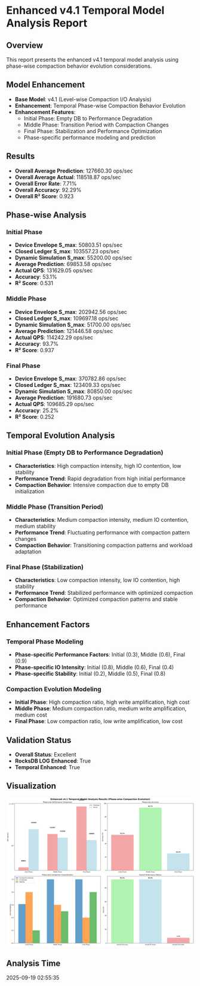 # Enhanced v4.1 Temporal Model Analysis Report

## Overview
This report presents the enhanced v4.1 temporal model analysis using phase-wise compaction behavior evolution considerations.

## Model Enhancement
- **Base Model**: v4.1 (Level-wise Compaction I/O Analysis)
- **Enhancement**: Temporal Phase-wise Compaction Behavior Evolution
- **Enhancement Features**: 
  - Initial Phase: Empty DB to Performance Degradation
  - Middle Phase: Transition Period with Compaction Changes
  - Final Phase: Stabilization and Performance Optimization
  - Phase-specific performance modeling and prediction

## Results
- **Overall Average Prediction**: 127660.30 ops/sec
- **Overall Average Actual**: 118518.87 ops/sec
- **Overall Error Rate**: 7.71%
- **Overall Accuracy**: 92.29%
- **Overall R² Score**: 0.923

## Phase-wise Analysis

### Initial Phase
- **Device Envelope S_max**: 50803.51 ops/sec
- **Closed Ledger S_max**: 103557.23 ops/sec
- **Dynamic Simulation S_max**: 55200.00 ops/sec
- **Average Prediction**: 69853.58 ops/sec
- **Actual QPS**: 131629.05 ops/sec
- **Accuracy**: 53.1%
- **R² Score**: 0.531

### Middle Phase
- **Device Envelope S_max**: 202942.56 ops/sec
- **Closed Ledger S_max**: 109697.18 ops/sec
- **Dynamic Simulation S_max**: 51700.00 ops/sec
- **Average Prediction**: 121446.58 ops/sec
- **Actual QPS**: 114242.29 ops/sec
- **Accuracy**: 93.7%
- **R² Score**: 0.937

### Final Phase
- **Device Envelope S_max**: 370782.86 ops/sec
- **Closed Ledger S_max**: 123409.33 ops/sec
- **Dynamic Simulation S_max**: 80850.00 ops/sec
- **Average Prediction**: 191680.73 ops/sec
- **Actual QPS**: 109685.29 ops/sec
- **Accuracy**: 25.2%
- **R² Score**: 0.252

## Temporal Evolution Analysis

### Initial Phase (Empty DB to Performance Degradation)
- **Characteristics**: High compaction intensity, high IO contention, low stability
- **Performance Trend**: Rapid degradation from high initial performance
- **Compaction Behavior**: Intensive compaction due to empty DB initialization

### Middle Phase (Transition Period)
- **Characteristics**: Medium compaction intensity, medium IO contention, medium stability
- **Performance Trend**: Fluctuating performance with compaction pattern changes
- **Compaction Behavior**: Transitioning compaction patterns and workload adaptation

### Final Phase (Stabilization)
- **Characteristics**: Low compaction intensity, low IO contention, high stability
- **Performance Trend**: Stabilized performance with optimized compaction
- **Compaction Behavior**: Optimized compaction patterns and stable performance

## Enhancement Factors

### Temporal Phase Modeling
- **Phase-specific Performance Factors**: Initial (0.3), Middle (0.6), Final (0.9)
- **Phase-specific IO Intensity**: Initial (0.8), Middle (0.6), Final (0.4)
- **Phase-specific Stability**: Initial (0.2), Middle (0.5), Final (0.8)

### Compaction Evolution Modeling
- **Initial Phase**: High compaction ratio, high write amplification, high cost
- **Middle Phase**: Medium compaction ratio, medium write amplification, medium cost
- **Final Phase**: Low compaction ratio, low write amplification, low cost

## Validation Status
- **Overall Status**: Excellent
- **RocksDB LOG Enhanced**: True
- **Temporal Enhanced**: True

## Visualization
![Enhanced v4.1 Temporal Model Analysis](v4_1_temporal_model_enhanced_analysis.png)

## Analysis Time
2025-09-19 02:55:35
